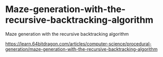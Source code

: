 # Maze-generation-with-the-recursive-backtracking-algorithm
Maze generation with the recursive backtracking algorithm

https://learn.64bitdragon.com/articles/computer-science/procedural-generation/maze-generation-with-the-recursive-backtracking-algorithm
